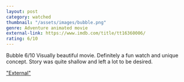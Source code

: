 ```yaml
---
layout: post
category: watched
thumbnail: "/assets/images/bubble.png"
genre: Adventure animated movie
external-link: https://www.imdb.com/title/tt16360006/
rating: 6/10
---
```

Bubble
6/10
Visually beautiful movie. Definitely a fun watch and unique concept. Story was quite shallow and left a lot to be desired.

["External"](https://www.imdb.com/title/tt16360006/)